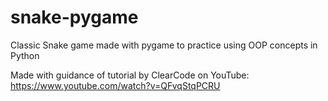# snake-pygame
Classic Snake game made with pygame to practice using OOP concepts in Python

Made with guidance of tutorial by ClearCode on YouTube: https://www.youtube.com/watch?v=QFvqStqPCRU
